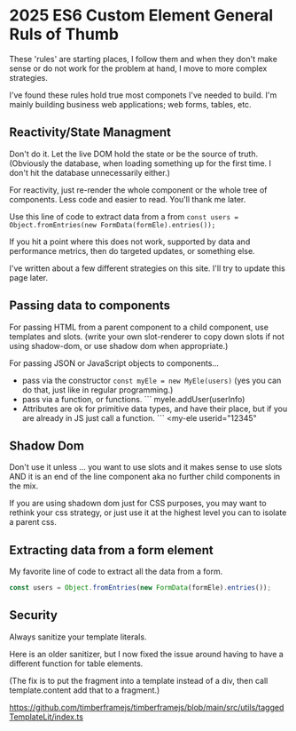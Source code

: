 # 2025 ES6 Custom Element General Ruls of Thumb

These 'rules' are starting places, I follow them and when they don't make sense or do not work for the problem at hand, I move to more complex strategies.

I've found these rules hold true most componets I've needed to build. I'm mainly building business web applications; web forms, tables, etc. 


## Reactivity/State Managment

Don't do it. Let the live DOM hold the state or be the source of truth. (Obviously the database, when loading something up for the first time. I don't hit the database unnecessarily either.)

For reactivity, just re-render the whole component or the whole tree of components. Less code and easier to read. You'll thank me later.

Use this line of code to extract data from a from ```const users = Object.fromEntries(new FormData(formEle).entries());```

If you hit a point where this does not work, supported by data and performance metrics, then do targeted updates, or something else.

I've written about a few different strategies on this site. I'll try to update this page later.


## Passing data to components

For passing HTML from a parent component to a child component, use templates and slots. (write your own slot-renderer to copy down slots if not using shadow-dom, or use shadow dom when appropriate.)

For passing JSON or JavaScript objects to components...

- pass via the constructor ``` const myEle = new MyEle(users) ``` (yes you can do that, just like in regular programming.)
- pass via a function, or functions. ``` myele.addUser(userInfo)
- Attributes are ok for primitive data types, and have their place, but if you are already in JS just call a function. ``` <my-ele userid="12345"

 ## Shadow Dom

 Don't use it unless ... you want to use slots and it makes sense to use slots AND it is an end of the line component aka no further child components in the mix.

 If you are using shadown dom just for CSS purposes, you may want to rethink your css strategy, or just use it at the highest level you can to isolate a parent css.

## Extracting data from a form element

My favorite line of code to extract all the data from a form. 

 ```js
const users = Object.fromEntries(new FormData(formEle).entries());
```

## Security

Always sanitize your template literals.

Here is an older sanitizer, but I now fixed the issue around having to have a different function for table elements.

(The fix is to put the fragment into a template instead of a div, then call template.content add that to a fragment.)

https://github.com/timberframejs/timberframejs/blob/main/src/utils/taggedTemplateLit/index.ts

 
